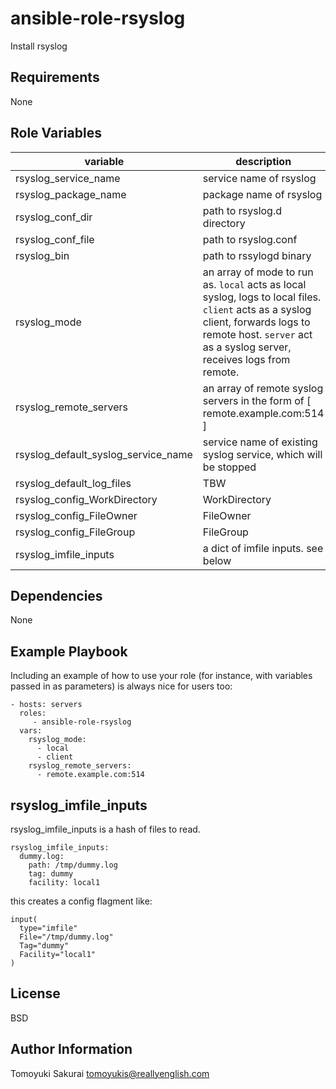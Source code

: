 ansible-role-rsyslog
====================

Install rsyslog

Requirements
------------

None

Role Variables
--------------


| variable | description | default |
|----------|-------------|---------|
| rsyslog\_service\_name  | service name of rsyslog | see var file |
| rsyslog\_package\_name  | package name of rsyslog | see var file |
| rsyslog\_conf\_dir      | path to rsyslog.d directory | see var file |
| rsyslog\_conf\_file     | path to rsyslog.conf | see var file |
| rsyslog\_bin           | path to rssylogd binary | see var file |
| rsyslog\_mode          | an array of mode to run as. `local` acts as local syslog, logs to local files. `client` acts as a syslog client, forwards logs to remote host. `server` act as a syslog server, receives logs from remote. | local |
| rsyslog\_remote\_servers | an array of remote syslog servers in the form of [ remote.example.com:514 ] | [] |
| rsyslog\_default\_syslog\_service\_name | service name of existing syslog service, which will be stopped | see var file |
| rsyslog\_default\_log\_files | TBW | TBW |
| rsyslog\_config\_WorkDirectory | WorkDirectory | /var/spool/rsyslog |
| rsyslog\_config\_FileOwner | FileOwner | see var file |
| rsyslog\_config\_FileGroup | FileGroup | see var file |
| rsyslog\_imfile\_inputs    | a dict of imfile inputs. see below | {} |

Dependencies
------------

None

Example Playbook
----------------

Including an example of how to use your role (for instance, with variables passed in as parameters) is always nice for users too:

    - hosts: servers
      roles:
         - ansible-role-rsyslog
      vars:
        rsyslog_mode:
          - local
          - client
        rsyslog_remote_servers:
          - remote.example.com:514

rsyslog\_imfile\_inputs
-----------------------

rsyslog\_imfile\_inputs is a hash of files to read.

    rsyslog_imfile_inputs:
      dummy.log:
        path: /tmp/dummy.log
        tag: dummy
        facility: local1

this creates a config flagment like:

    input(
      type="imfile"
      File="/tmp/dummy.log"
      Tag="dummy"
      Facility="local1"
    )

License
-------

BSD

Author Information
------------------

Tomoyuki Sakurai <tomoyukis@reallyenglish.com>
